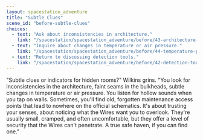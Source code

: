 ```yaml
---
layout: spacestation_adventure
title: "Subtle Clues"
scene_id: "before-subtle-clues"
choices:
  - text: "Ask about inconsistencies in architecture."
    link: "/spacestation/spacestation_adventure/before/43-architecture-inconsistencies"
  - text: "Inquire about changes in temperature or air pressure."
    link: "/spacestation/spacestation_adventure/before/44-temperature-pressure-changes"
  - text: "Return to discussing detection tools."
    link: "/spacestation/spacestation_adventure/before/42-detection-tools"
---
```


"Subtle clues or indicators for hidden rooms?" Wilkins grins. "You look for inconsistencies in the architecture, faint seams in the bulkheads, subtle changes in temperature or air pressure. You listen for hollow sounds when you tap on walls. Sometimes, you'll find old, forgotten maintenance access points that lead to nowhere on the official schematics. It's about trusting your senses, about noticing what the Wires want you to overlook. They're usually small, cramped, and often uncomfortable, but they offer a level of security that the Wires can't penetrate. A true safe haven, if you can find one."
